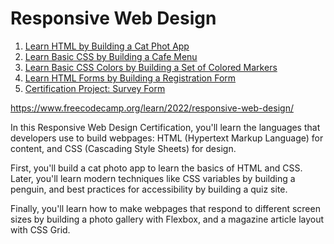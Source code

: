 # Responsive Web Design

<ol>
  <li><a href="1. Learn HTML by Building a Cat Phot App">Learn HTML by Building a Cat Phot App</a></li>
  <li><a href="2. Learn Basic CSS by Building a Cafe Menu">Learn Basic CSS by Building a Cafe Menu</a></li>
  <li><a href="3. Learn Basic CSS Colors by Building a Set of Colored Markers">Learn Basic CSS Colors by Building a Set of Colored Markers</a></li>
  <li><a href="4. Learn HTML Forms by Building a Registration Form">Learn HTML Forms by Building a Registration Form</a></li>
  <li><a href='5. Certification Project: Survey Form'> Certification Project: Survey Form</a></li>
</ol>

https://www.freecodecamp.org/learn/2022/responsive-web-design/

In this Responsive Web Design Certification, you'll learn the languages that developers use to build webpages: HTML (Hypertext Markup Language) for content, and CSS (Cascading Style Sheets) for design.

First, you'll build a cat photo app to learn the basics of HTML and CSS. Later, you'll learn modern techniques like CSS variables by building a penguin, and best practices for accessibility by building a quiz site.

Finally, you'll learn how to make webpages that respond to different screen sizes by building a photo gallery with Flexbox, and a magazine article layout with CSS Grid.
